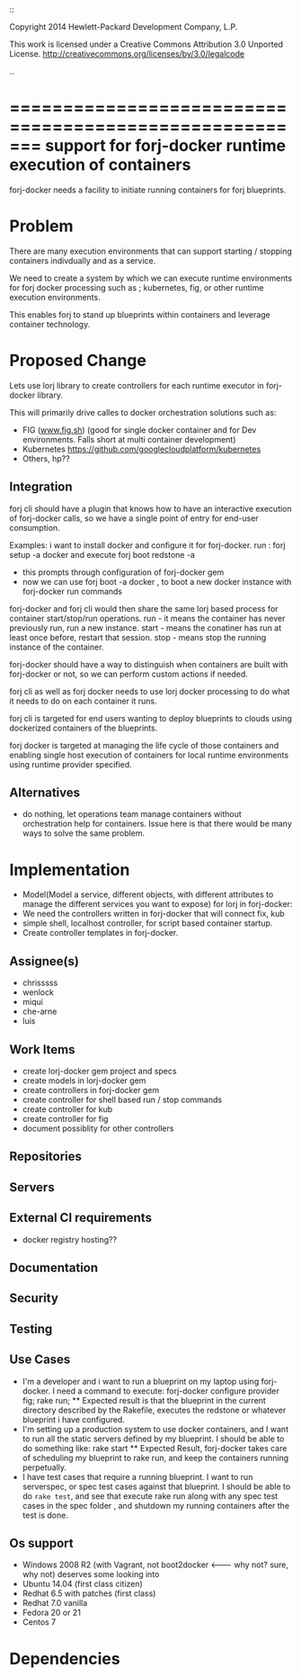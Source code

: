 ::

  Copyright 2014 Hewlett-Packard Development Company, L.P.

  This work is licensed under a Creative Commons Attribution 3.0
  Unported License.
  http://creativecommons.org/licenses/by/3.0/legalcode

..

=======================================================
support for forj-docker runtime execution of containers
=======================================================

forj-docker needs a facility to initiate running containers for forj blueprints.

Problem
=======

There are many execution environments that can support starting / stopping containers indivdually and as a service.

We need to create a system by which we can execute runtime environments for forj docker processing such as ; kubernetes, fig, or other runtime execution environments.

This enables forj to stand up blueprints within containers and leverage container technology.

Proposed Change
===============
Lets use lorj library to create controllers for each runtime executor in forj-docker library.

This will primarily drive calles to docker orchestration solutions such as:
* FIG (www.fig.sh)  (good for single docker container and for Dev environments. Falls short at multi container development)
* Kubernetes https://github.com/googlecloudplatform/kubernetes
* Others, hp??

Integration
-----------
forj cli should have a plugin that knows how to have an interactive execution of forj-docker calls, so we have a single point of entry for end-user consumption.

Examples: i want to install docker and configure it for forj-docker.
        run : forj setup <account> -a docker
        and execute forj boot redstone -a <account>
* this prompts through configuration of forj-docker gem
* now we can use forj boot -a docker , to boot a new docker instance with forj-docker run commands

forj-docker and forj cli would then share the same lorj based process for container start/stop/run operations.
run - it means the container has never previously run, run a new instance.
start - means the conatiner has run at least once before, restart that session.
stop - means stop the running instance of the container.

forj-docker should have a way to distinguish when containers are built with forj-docker or not, so we can perform custom actions if needed.

forj cli as well as forj docker needs to use lorj docker processing to do what it needs to do on each container it runs.

forj cli is targeted for end users wanting to deploy blueprints to clouds using dockerized containers of the blueprints.

forj docker is targeted at managing the life cycle of those containers and enabling single host execution of containers for local runtime environments using runtime provider specified.

Alternatives
------------
* do nothing, let operations team manage containers without orchestration help for containers.  Issue here is that there would be many ways to solve the same problem.

Implementation
==============
* Model(Model a service, different objects, with different attributes to manage the different services you want to expose) for lorj in forj-docker:
 * We need the controllers written in forj-docker that will connect fix, kub
 * simple shell, localhost controller, for script based container startup.
* Create controller templates in forj-docker.

Assignee(s)
-----------
* chrisssss
* wenlock
* miqui
* che-arne
* luis

Work Items
----------
* create lorj-docker gem project and specs
* create models in lorj-docker gem
* create controllers in forj-docker gem
* create controller for shell based run / stop commands
* create controller for kub
* create controller for fig
* document possiblity for other controllers

Repositories
------------

Servers
-------

External CI requirements
-------------------------
* docker registry hosting??

Documentation
-------------

Security
--------

Testing
-------

Use Cases
---------
* I'm a developer and i want to run a blueprint on my laptop using forj-docker.   I need a command to execute:
    forj-docker configure provider fig; rake run;
** Expected result is that the blueprint in the current directory described by the Rakefile, executes the redstone or whatever blueprint i have configured.
* I'm setting up a production system to use docker containers, and I want to run all the static servers defined by my blueprint.   I should be able to do something like:
    rake start
** Expected Result, forj-docker takes care of scheduling my blueprint to rake run, and keep the containers running perpetually.
* I have test cases that require a running blueprint.   I want to run serverspec, or spec test cases against that blueprint.   I should be able to do ```rake test```, and see that execute rake run along with any spec test cases in the spec folder , and shutdown my running containers after the test is done.

Os support
----------
* Windows 2008 R2 (with Vagrant, not boot2docker <--- why not? sure, why not) deserves some looking into
* Ubuntu 14.04  (first class citizen)
* Redhat 6.5 with patches  (first class)
* Redhat 7.0 vanilla
* Fedora 20 or 21
* Centos 7

Dependencies
============
